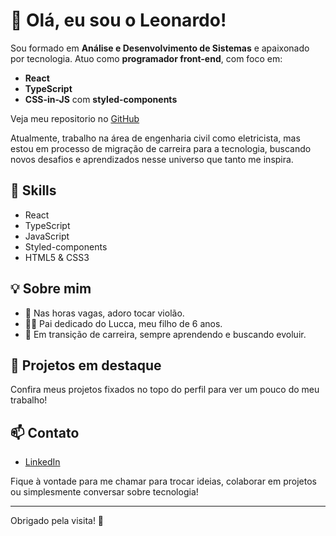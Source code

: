 # 👋 Olá, eu sou o Leonardo!

Sou formado em **Análise e Desenvolvimento de Sistemas** e apaixonado por tecnologia. Atuo como **programador front-end**, com foco em:

- **React**
- **TypeScript**
- **CSS-in-JS** com **styled-components**

Veja meu repositorio no [GitHub]([https://www.linkedin.com/in/leonardo-luz-ads/](https://github.com/leonardoOluz?tab=repositories))

Atualmente, trabalho na área de engenharia civil como eletricista, mas estou em processo de migração de carreira para a tecnologia, buscando novos desafios e aprendizados nesse universo que tanto me inspira.

## 🚀 Skills

- React
- TypeScript
- JavaScript
- Styled-components
- HTML5 & CSS3

## 💡 Sobre mim

- 🎸 Nas horas vagas, adoro tocar violão.
- 👨‍👦 Pai dedicado do Lucca, meu filho de 6 anos.
- 🔄 Em transição de carreira, sempre aprendendo e buscando evoluir.

## 📌 Projetos em destaque

Confira meus projetos fixados no topo do perfil para ver um pouco do meu trabalho!

## 📫 Contato

- [LinkedIn](https://www.linkedin.com/in/leonardo-luz-ads/)

Fique à vontade para me chamar para trocar ideias, colaborar em projetos ou simplesmente conversar sobre tecnologia!

---

Obrigado pela visita! 🚀
